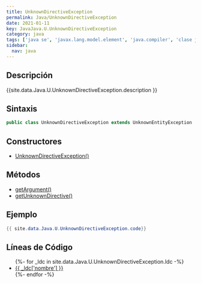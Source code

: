 ```yaml
---
title: UnknownDirectiveException
permalink: Java/UnknownDirectiveException
date: 2021-01-11
key: JavaJava.U.UnknownDirectiveException
category: java
tags: ['java se', 'javax.lang.model.element', 'java.compiler', 'clase java', 'Java 9']
sidebar: 
  nav: java
---
```


## Descripción
{{site.data.Java.U.UnknownDirectiveException.description }}

## Sintaxis
~~~java
public class UnknownDirectiveException extends UnknownEntityException
~~~

## Constructores
* [UnknownDirectiveException()](/Java/UnknownDirectiveException/UnknownDirectiveException/)

## Métodos
* [getArgument()](/Java/UnknownDirectiveException/getArgument)
* [getUnknownDirective()](/Java/UnknownDirectiveException/getUnknownDirective)

## Ejemplo
~~~java
{{ site.data.Java.U.UnknownDirectiveException.code}}
~~~

## Líneas de Código
<ul>
{%- for _ldc in site.data.Java.U.UnknownDirectiveException.ldc -%}
   <li>
       <a href="{{_ldc['url'] }}">{{ _ldc['nombre'] }}</a>
   </li>
{%- endfor -%}
</ul>
